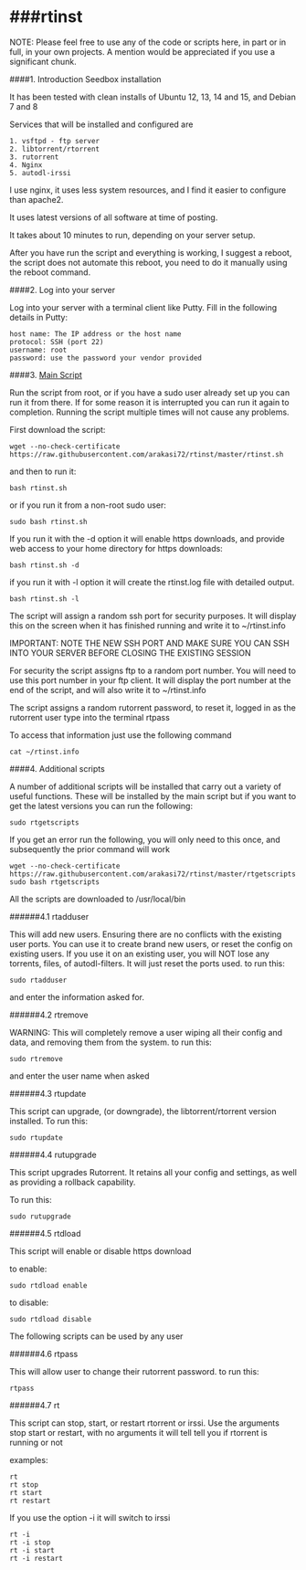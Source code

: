 ###rtinst
======

NOTE: Please feel free to use any of the code or scripts here, in part or in full, in your own projects. A mention would be appreciated if you use a significant chunk.

####1. Introduction
Seedbox installation

It has been tested with clean installs of Ubuntu 12, 13, 14 and 15, and Debian 7 and 8

Services that will be installed and configured are

	1. vsftpd - ftp server
	2. libtorrent/rtorrent
	3. rutorrent
	4. Nginx
	5. autodl-irssi

I use nginx, it uses less system resources, and I find it easier to configure than apache2.

It uses latest versions of all software at time of posting.

It takes about 10 minutes to run, depending on your server setup.

After you have run the script and everything is working, I suggest a reboot, the script does not automate this reboot, you need to do it manually using the reboot command.

####2. Log into your server

Log into your server with a terminal client like Putty. Fill in the following details in Putty: 

	host name: The IP address or the host name
	protocol: SSH (port 22)
	username: root
	password: use the password your vendor provided

####3. [Main Script](rtinst.sh)

Run the script from root, or if you have a sudo user already set up you can run it from there. If for some reason it is interrupted you can run it again to completion. Running the script multiple times will not cause any problems.

First download the script:

	wget --no-check-certificate https://raw.githubusercontent.com/arakasi72/rtinst/master/rtinst.sh

and then to run it:

	bash rtinst.sh

or if you run it from a non-root sudo user:

	sudo bash rtinst.sh

If you run it with the -d option it will enable https downloads, and provide web access to your home directory for https downloads:

	bash rtinst.sh -d

if you run it with -l option it will create the rtinst.log file with detailed output. 

	bash rtinst.sh -l


The script will assign a random ssh port for security purposes. It will display this on the screen when it has finished running and write it to ~/rtinst.info

IMPORTANT: NOTE THE NEW SSH PORT AND MAKE SURE YOU CAN SSH INTO YOUR SERVER BEFORE CLOSING THE EXISTING SESSION

For security the script assigns ftp to a random port number. You will need to use this port number in your ftp client. It will display the port number at the end of the script, and will also write it to ~/rtinst.info

The script assigns a random rutorrent password, to reset it, logged in as the rutorrent user type into the terminal rtpass

To access that information just use the following command

	cat ~/rtinst.info

####4. Additional scripts

A number of additional scripts will be installed that carry out a variety of useful functions. These will be installed by the main script but if you want to get the latest versions you can run the following:

	sudo rtgetscripts

If you get an error run the following, you will only need to this once, and subsequently the prior command will work

	wget --no-check-certificate https://raw.githubusercontent.com/arakasi72/rtinst/master/rtgetscripts
	sudo bash rtgetscripts
	
All the scripts are downloaded to /usr/local/bin

######4.1 rtadduser

This will add new users. Ensuring there are no conflicts with the existing user ports. You can use it to create brand new users, or reset the config on existing users. If you use it on an existing user, you will NOT lose any torrents, files, of autodl-filters. It will just reset the ports used.
to run this:

	sudo rtadduser
and enter the information asked for.

######4.2 rtremove

WARNING: This will completely remove a user wiping all their config and data, and removing them from the system.
to run this:

	sudo rtremove

and enter the user name when asked

######4.3 rtupdate

This script can upgrade, (or downgrade), the libtorrent/rtorrent version installed. To run this:

	sudo rtupdate

######4.4 rutupgrade

This script upgrades Rutorrent. It retains all your config and settings, as well as providing a rollback capability.

To run this:

	sudo rutupgrade

######4.5 rtdload

This script will enable or disable https download

to enable:

	sudo rtdload enable

to disable:

	sudo rtdload disable

The following scripts can be used by any user

######4.6 rtpass

This will allow user to change their rutorrent password.
to run this:

	rtpass

######4.7 rt

This script can stop, start, or restart rtorrent or irssi. Use the arguments stop start or restart, with no arguments it will tell tell you if rtorrent is running or not

examples: 

	rt
	rt stop
	rt start
	rt restart

If you use the option -i it will switch to irssi

 	rt -i
	rt -i stop
	rt -i start
	rt -i restart
